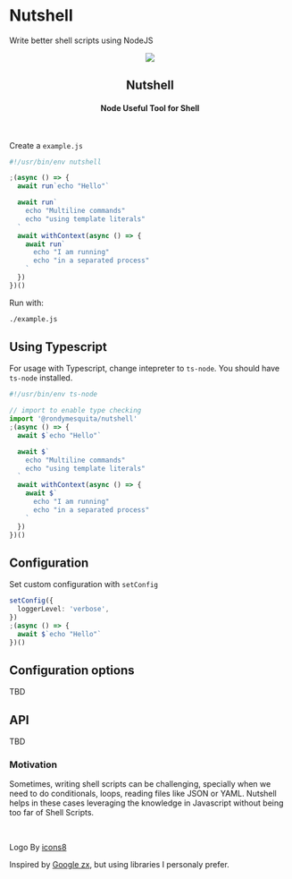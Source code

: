 # Nutshell

Write better shell scripts using NodeJS

<div align="center"><img src="https://img.icons8.com/plasticine/100/1A1A1A/nutshell.png"/></div>
<h2 align="center">Nutshell</h2>
<h4 align="center">Node Useful Tool for Shell</h4>
<br>

Create a `example.js`

```ts
#!/usr/bin/env nutshell

;(async () => {
  await run`echo "Hello"`

  await run`
    echo "Multiline commands"
    echo "using template literals"
  `
  await withContext(async () => {
    await run`
      echo "I am running"
      echo "in a separated process"
    `
  })
})()
```

Run with:

```bash
./example.js
```

## Using Typescript

For usage with Typescript, change intepreter to `ts-node`.
You should have `ts-node` installed.

```ts
#!/usr/bin/env ts-node

// import to enable type checking
import '@rondymesquita/nutshell'
;(async () => {
  await $`echo "Hello"`

  await $`
    echo "Multiline commands"
    echo "using template literals"
  `
  await withContext(async () => {
    await $`
      echo "I am running"
      echo "in a separated process"
    `
  })
})()
```

## Configuration

Set custom configuration with `setConfig`

```ts
setConfig({
  loggerLevel: 'verbose',
})
;(async () => {
  await $`echo "Hello"`
})()
```

## Configuration options

TBD

## API

TBD

### Motivation

Sometimes, writing shell scripts can be challenging, specially when we need to do conditionals, loops, reading files like JSON or YAML. Nutshell helps in these cases leveraging the knowledge in Javascript without being too far of Shell Scripts.

<br>

Logo By [icons8](https://icons8.com/icon/yF1Jnxh1CN0X/nutshell)

Inspired by [Google zx](https://github.com/google/zx), but using libraries I personaly prefer.
